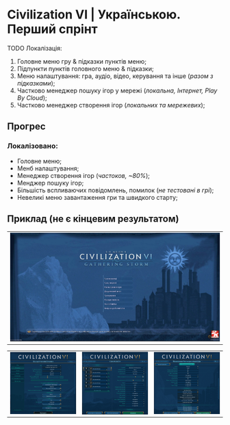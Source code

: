 # Civilization VI | Українською. Перший спрінт
TODO Локалізація:
1. Головне меню гру & підказки пунктів меню;
2. Підпункти пунктів головного меню & підказки;
3. Меню налаштування: гра, аудіо, відео, керування та інше (*разом з підказками*);
4. Частково менеджер пошуку ігор у мережі (*локальна, Інтернет, Play By Cloud*);
5. Частково менеджер створення ігор (*локальних та мережевих*);

## Прогрес
### Локалізовано:
- Головне меню;
- Менб налаштування;
- Менеджер створення ігор (*частоков, ~80%*);
- Менджер пошуку ігор;
- Більшість вспливаючих повідомлень, помилок (*не тестовані в грі*);
- Невеликі меню завантаження гри та швидкого старту;

## Приклад (не є кінцевим результатом)
<table>
<tbody>
  <tr>
    <td><img src="https://github.com/kizukkk/Civilization_VI_Ukrainian/blob/docs/demo/mainMenu.png"></td>
  </tr>
</tbody>
</table>
<table>
  <tbody>
  <tr>
    <td><img src="https://github.com/kizukkk/Civilization_VI_Ukrainian/blob/docs/demo/optionsGraphics.png"></td>
    <td><img src="https://github.com/kizukkk/Civilization_VI_Ukrainian/blob/docs/demo/gameCreate.png"></td>
    <td><img src="https://github.com/kizukkk/Civilization_VI_Ukrainian/blob/docs/demo/multiplayerGameCreate.png"></td>
  </tr>
</tbody>
</table>
